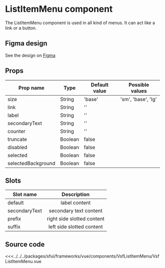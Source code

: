 # ListItemMenu component

The ListItemMenu component is used in all kind of menus. It can act like a link or a button.

<Generate />

## Figma design

See the design on [Figma](https://www.figma.com/file/CWOkbpne0tDpSenT4ZEUTQ/%F0%9F%9B%A0-SFUI-2.0-%7C-Development?node-id=10928%3A14248)

## Props


| Prop name          | Type    | Default value | Possible values    |
| ------------------ | ------- | ------------- | ------------------ |
| size               | String  | 'base'        | 'sm', 'base', 'lg' |
| link               | String  | ''            |                    |
| label              | String  | ''            |                    |
| secondaryText      | String  | ''            |                    |
| counter            | String  | ''            |                    |
| truncate           | Boolean | false         |                    |
| disabled           | Boolean | false         |                    |
| selected           | Boolean | false         |                    |
| selectedBackground | Boolean | false         |                    |


## Slots

| Slot name     |        Description         |
| ------------- | :------------------------: |
| default       |       label content        |
| secondaryText |   secondary text content   |
| prefix        | right side slotted content |
| suffix        | left side slotted content  |

## Source code

<<<../../../packages/sfui/frameworks/vue/components/VsfListItemMenu/VsfListItemMenu.vue

